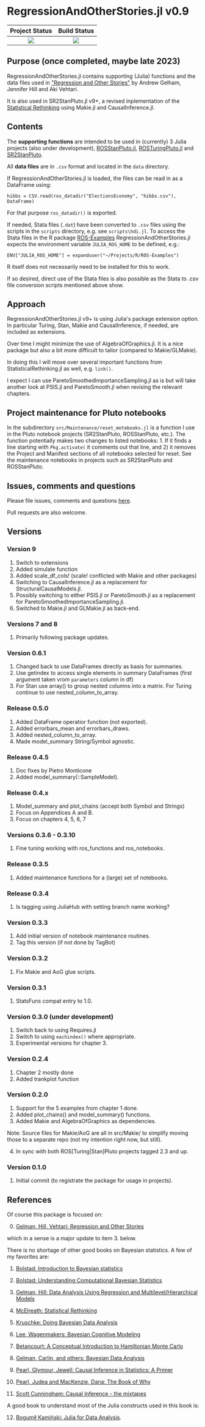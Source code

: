 # RegressionAndOtherStories.jl v0.9

| **Project Status**          |  **Build Status** |
|:---------------------------:|:-----------------:|
|![][project-status-img] | ![][CI-build] |

[CI-build]: https://github.com/stanjulia/StanSample.jl/workflows/CI/badge.svg?branch=master

[issues-url]: https://github.com/stanjulia/ROSbase.jl/issues

[project-status-img]: https://img.shields.io/badge/lifecycle-experimental-orange.svg

## Purpose (once completed, maybe late 2023)

RegressionAndOtherStories.jl contains supporting (Julia) functions and the data files used in ["Regression and Other Stories"](https://avehtari.github.io/ROS-Examples/) by Andrew Gelham, Jennifer Hill and Aki Vehtari.

It is also used in SR2StanPluto.jl v9+, a revised inplementation of the [Statistical Rethinking](https://github.com/StatisticalRethinkingJulia) using Makie.jl and CausalInference.jl. 

## Contents

The **supporting functions** are intended to be used in (currently) 3 Julia projects (also under development), [ROSStanPluto.jl](https://github.com/RegressionAndOtherStoriesJulia/ROSStanPluto.jl), [ROSTuringPluto.jl](https://github.com/RegressionAndOtherStoriesJulia/ROSTuringPluto.jl) and [SR2StanPluto](https://xcelab.net/rm/statistical-rethinking/).

All **data files** are in `.csv` format and located in the `data` directory.

If RegressionAndOtherStories.jl is loaded, the files can be read in as a DataFrame using:
```
hibbs = CSV.read(ros_datadir("ElectionsEconomy", "hibbs.csv"), DataFrame)
```

For that purpose `ros_datadir()` is exported.

If needed, Stata files (`.dat`) have been converted to `.csv` files using the scripts in the `scripts` directory, e.g. see `scripts\hdi.jl`. To access the Stata files in the R package [ROS-Examples](https://github.com/avehtari/ROS-Examples) RegressionAndOtherStories.jl expects the environment variable `JULIA_ROS_HOME` to be defined, e.g.:
```
ENV["JULIA_ROS_HOME"] = expanduser("~/Projects/R/ROS-Examples")
```

R itself does not necessarily need to be installed for this to work. 

If so desired, direct use of the Stata files is also possible as the Stata to .csv file conversion scripts mentioned above show.

## Approach

RegressionAndOtherStories.jl v9+ is using Julia's package extension option. In particular Turing, Stan, Makie and CausalInference, if needed, are included as extensions.

Over time I might minimize the use of AlgebraOfGraphics.jl. It is a nice package but also a bit more difficult to tailor (compared to Makie/GLMakie).

In doing this I will move over several important functions from StatisticalRethinking.jl as well, e.g. `link()`.

I expect I can use ParetoSmoothedImportanceSampling.jl as is but will take another look at PSIS.jl and ParetoSmooth.jl when revising the relevant chapters.

## Project maintenance for Pluto notebooks

In the subdirectory `src/Maintenance/reset_motebooks.jl` is a function I use in the Pluto notebook projects (SR2StanPluto, ROSStanPluto, etc.). The function potentially makes two changes to listed notebooks: 1. If it finds a line starting with `Pkg.activate(` it comments out that line, and 2) it removes the Project and Manifest sections of all notebooks selected for reset. See the maintenance notebooks in projects such as SR2StanPluto and ROSStanPluto.

## Issues, comments and questions

Please file issues, comments and questions [here](https://github.com/stanjulia/ROSbase.jl/issues).

Pull requests are also welcome.

## Versions

### Version 9

1. Switch to extensions
2. Added simulate function
3. Added scale_df_cols! (scale! conflicted with Makie and other packages)
4. Switching to CausalInference.jl as a replacement for StructuralCausalModels.jl.
5. Possibly switching to either PSIS.jl or ParetoSmooth.jl as a replacement for ParetoSmoothedImportanceSampling.jl.
6. Switched to Makie.jl and GLMakie.jl as back-end.

### Versions 7 and 8

1. Primarily following package updates.

### Version 0.6.1

1. Changed back to use DataFrames directly as basis for summaries.
2. Use getindex to access single elements in summary DataFrames (first argument taken vrom `parameters` column in df)
3. For Stan use array() to group nested columns into a matrix. For Turing continue to use nested_column_to_array.

### Release 0.5.0

1. Added DataFrame operatior function (not exported).
2. Added errorbars_mean and errorbars_draws.
3. Added nested_column_to_array.
4. Made model_summary String/Symbol agnostic.

### Release 0.4.5

1. Doc fixes by Pietro Monticone
2. Added model_summary(::SampleModel).

### Release 0.4.x

1. Model_summary and plot_chains (accept both Symbol and Strings)
2. Focus on Appendices A and B.
3. Focus on chapters 4, 5, 6, 7

### Versions 0.3.6 - 0.3.10

1. Fine tuning working with ros_functions and ros_notebooks.

### Release 0.3.5

1. Added maintenance functions for a (large) set of notebooks.

### Release 0.3.4

1. Is tagging using JuliaHub with setting branch name working?

### Version 0.3.3

1. Add initial version of notebook maintenance routines.
2. Tag this version (if not done by TagBot)

### Version 0.3.2

1. Fix Makie and AoG glue scripts.

### Version 0.3.1

1. StatsFuns compat entry to 1.0.

### Version 0.3.0 (under development)

1. Switch back to using Requires.jl
2. Switch to using `eachindex()` where appropriate.
3. Experimental versions for chapter 3.

### Version 0.2.4

1. Chapter 2 mostly done
2. Added trankplot function

### Version 0.2.0

1. Support for the 5 examples from chapter 1 done.
2. Added plot_chains() and model_summary() functions.
3. Added Makie and AlgebraOfGraphics as dependencies.

Note: Source files for Makie/AoG are all in src/Makie/ to simplify moving those to a separate repo (not my intention right now, but still).

4. In sync with both ROS[Turing|Stan]Pluto projects tagged 2.3 and up.

### Version 0.1.0

1. Initial commit (to registrate the package for usage in projects).

## References

Of course this package is focused on:

0. [Gelman, Hill, Vehtari: Regression and Other Stories](https://www.cambridge.org/highereducation/books/regression-and-other-stories/DD20DD6C9057118581076E54E40C372C#overview)

which in a sense is a major update to item 3. below.

There is no shortage of other good books on Bayesian statistics. A few of my favorites are:

1. [Bolstad: Introduction to Bayesian statistics](http://www.wiley.com/WileyCDA/WileyTitle/productCd-1118593227.html)

2. [Bolstad: Understanding Computational Bayesian Statistics](http://www.wiley.com/WileyCDA/WileyTitle/productCd-0470046090.html)

3. [Gelman, Hill: Data Analysis Using Regression and Multilevel/Hierarchical Models](http://www.stat.columbia.edu/~gelman/arm/)

4. [McElreath: Statistical Rethinking](http://xcelab.net/rm/statistical-rethinking/)

5. [Kruschke: Doing Bayesian Data Analysis](https://sites.google.com/site/doingbayesiandataanalysis/what-s-new-in-2nd-ed)

6. [Lee, Wagenmakers: Bayesian Cognitive Modeling](https://www.cambridge.org/us/academic/subjects/psychology/psychology-research-methods-and-statistics/bayesian-cognitive-modeling-practical-course?format=PB&isbn=9781107603578)

7. [Betancourt: A Conceptual Introduction to Hamiltonian Monte Carlo](https://arxiv.org/abs/1701.02434)

8. [Gelman, Carlin, and others: Bayesian Data Analysis](http://www.stat.columbia.edu/~gelman/book/)

9. [Pearl, Glymour, Jewell: Causal Inference in Statistics: A Primer](https://www.wiley.com/en-us/Causal+Inference+in+Statistics%3A+A+Primer-p-9781119186847)

10. [Pearl, Judea and MacKenzie, Dana: The Book of Why](https://www.basicbooks.com/titles/judea-pearl/the-book-of-why/9780465097616/)

11. [Scott Cunningham: Causal Inference - the mixtapes](https://mixtape.scunning.com)

A good book to understand most of the Julia constructs used in this book is:

12. [Bogumił Kamiński: Julia for Data Analysis](https://www.manning.com/books/julia-for-data-analysis).

